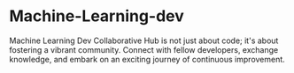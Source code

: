 # Machine-Learning-dev
Machine Learning Dev Collaborative Hub is not just about code; it's about fostering a vibrant community. Connect with fellow developers, exchange knowledge, and embark on an exciting journey of continuous improvement.
